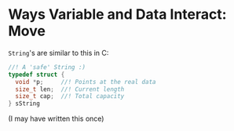 # Ways Variable and Data Interact: Move

`String`'s are similar to this in C:

```c
//! A 'safe' String :)
typedef struct {
  void *p;     //! Points at the real data
  size_t len;  //! Current length
  size_t cap;  //! Total capacity
} sString
```

(I may have written this once)

